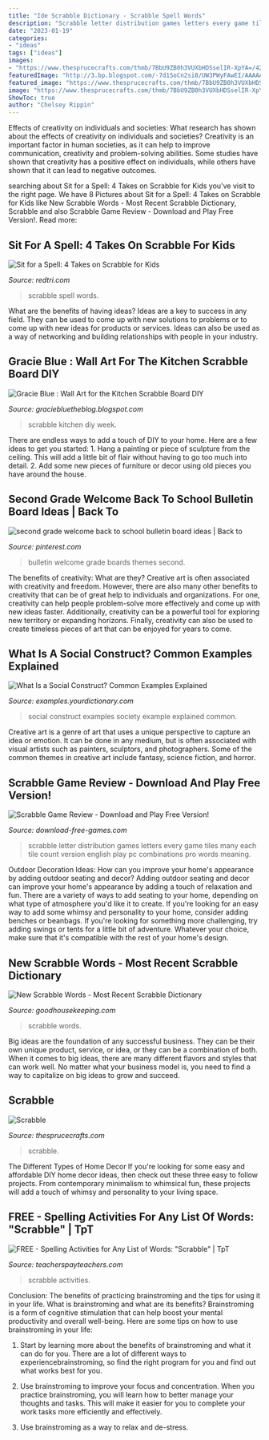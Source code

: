 ```yaml
---
title: "Ide Scrabble Dictionary - Scrabble Spell Words"
description: "Scrabble letter distribution games letters every game tiles many each tile count version english play pc combinations pro words meaning"
date: "2023-01-19"
categories:
- "ideas"
tags: ["ideas"]
images:
- "https://www.thesprucecrafts.com/thmb/7BbU9ZB0h3VUXbHDSselIR-XpYA=/425x326/filters:no_upscale():max_bytes(150000):strip_icc()/how-many-letter-tiles-are-in-scrabble-410933_hero_3077-e4f81bffe842462aadfa3413c03e4d43.jpg"
featuredImage: "http://3.bp.blogspot.com/-7d1SoCn2si8/UW3PWyFAwEI/AAAAAAAABfQ/BtPp6hucHnc/s1600/scrabbleboard2.JPG"
featured_image: "https://www.thesprucecrafts.com/thmb/7BbU9ZB0h3VUXbHDSselIR-XpYA=/425x326/filters:no_upscale():max_bytes(150000):strip_icc()/how-many-letter-tiles-are-in-scrabble-410933_hero_3077-e4f81bffe842462aadfa3413c03e4d43.jpg"
image: "https://www.thesprucecrafts.com/thmb/7BbU9ZB0h3VUXbHDSselIR-XpYA=/425x326/filters:no_upscale():max_bytes(150000):strip_icc()/how-many-letter-tiles-are-in-scrabble-410933_hero_3077-e4f81bffe842462aadfa3413c03e4d43.jpg"
ShowToc: true
author: "Chelsey Rippin"
---
```



Effects of creativity on individuals and societies: What research has shown about the effects of creativity on individuals and societies?
Creativity is an important factor in human societies, as it can help to improve communication, creativity and problem-solving abilities. Some studies have shown that creativity has a positive effect on individuals, while others have shown that it can lead to negative outcomes.

	

		
searching about Sit for a Spell: 4 Takes on Scrabble for Kids you've visit to the right page. We have 8 Pictures about Sit for a Spell: 4 Takes on Scrabble for Kids like New Scrabble Words - Most Recent Scrabble Dictionary, Scrabble and also Scrabble Game Review - Download and Play Free Version!. Read more:
		
    
## Sit For A Spell: 4 Takes On Scrabble For Kids

<img loading=lazy src="https://redtri.com/wp-content/uploads/2016/02/scrabble-921255_1920.jpg?w=1024" onerror="this.onerror=null;this.src='https://tse2.mm.bing.net/th?id=OIP.kvx9gEcRH0MaYuS2HAGXuQHaEH&amp;pid=15.1';" alt="Sit for a Spell: 4 Takes on Scrabble for Kids">

_Source: redtri.com_

>scrabble spell words. 

	

What are the benefits of having ideas?
Ideas are a key to success in any field. They can be used to come up with new solutions to problems or to come up with new ideas for products or services. Ideas can also be used as a way of networking and building relationships with people in your industry.

    
## Gracie Blue : Wall Art For The Kitchen Scrabble Board DIY

<img loading=lazy src="http://3.bp.blogspot.com/-7d1SoCn2si8/UW3PWyFAwEI/AAAAAAAABfQ/BtPp6hucHnc/s1600/scrabbleboard2.JPG" onerror="this.onerror=null;this.src='https://tse1.mm.bing.net/th?id=OIP.kW6PQCB7L-DV495Wrd0D8AHaHa&amp;pid=15.1';" alt="Gracie Blue : Wall Art for the Kitchen Scrabble Board DIY">

_Source: graciebluetheblog.blogspot.com_

>scrabble kitchen diy week. 

	

There are endless ways to add a touch of DIY to your home. Here are a few ideas to get you started: 1. Hang a painting or piece of sculpture from the ceiling. This will add a little bit of flair without having to go too much into detail. 2. Add some new pieces of furniture or decor using old pieces you have around the house.
    
## Second Grade Welcome Back To School Bulletin Board Ideas | Back To

<img loading=lazy src="https://i.pinimg.com/736x/eb/d1/35/ebd1357f180081dc0a89dae0c5385ae2.jpg" onerror="this.onerror=null;this.src='https://tse1.mm.bing.net/th?id=OIP.5mMsPPfw3tE-lMXVUQgpfwHaFH&amp;pid=15.1';" alt="second grade welcome back to school bulletin board ideas | Back to">

_Source: pinterest.com_

>bulletin welcome grade boards themes second. 

	

The benefits of creativity: What are they?
Creative art is often associated with creativity and freedom. However, there are also many other benefits to creativity that can be of great help to individuals and organizations. For one, creativity can help people problem-solve more effectively and come up with new ideas faster. Additionally, creativity can be a powerful tool for exploring new territory or expanding horizons. Finally, creativity can also be used to create timeless pieces of art that can be enjoyed for years to come.

    
## What Is A Social Construct? Common Examples Explained

<img loading=lazy src="https://assets.ltkcontent.com/images/93075/social-construct-society-example_272b45a530.jpg" onerror="this.onerror=null;this.src='https://tse1.mm.bing.net/th?id=OIP.dxLLz45w9icTP425TLHjDQAAAA&amp;pid=15.1';" alt="What Is a Social Construct? Common Examples Explained">

_Source: examples.yourdictionary.com_

>social construct examples society example explained common. 

	

Creative art is a genre of art that uses a unique perspective to capture an idea or emotion. It can be done in any medium, but is often associated with visual artists such as painters, sculptors, and photographers. Some of the common themes in creative art include fantasy, science fiction, and horror.

    
## Scrabble Game Review - Download And Play Free Version!

<img loading=lazy src="https://cdn.download-free-games.com/cf/images/nfe/uploads/distribution.jpg" onerror="this.onerror=null;this.src='https://tse3.mm.bing.net/th?id=OIP.sTdNxSk4FZJSrd2-dkoEkQHaFp&amp;pid=15.1';" alt="Scrabble Game Review - Download and Play Free Version!">

_Source: download-free-games.com_

>scrabble letter distribution games letters every game tiles many each tile count version english play pc combinations pro words meaning. 

	

Outdoor Decoration Ideas: How can you improve your home's appearance by adding outdoor seating and decor?
Adding outdoor seating and decor can improve your home's appearance by adding a touch of relaxation and fun. There are a variety of ways to add seating to your home, depending on what type of atmosphere you'd like it to create. If you're looking for an easy way to add some whimsy and personality to your home, consider adding benches or beanbags. If you're looking for something more challenging, try adding swings or tents for a little bit of adventure. Whatever your choice, make sure that it's compatible with the rest of your home's design.

    
## New Scrabble Words - Most Recent Scrabble Dictionary

<img loading=lazy src="https://hips.hearstapps.com/ghk.h-cdn.co/assets/cm/15/11/768x384/54ffd187a1127-ghk-new-scrablle-words-xln.png?resize=1200:*" onerror="this.onerror=null;this.src='https://tse1.mm.bing.net/th?id=OIP.bFp1-iyCTecqMPQRNaEnVAHaDt&amp;pid=15.1';" alt="New Scrabble Words - Most Recent Scrabble Dictionary">

_Source: goodhousekeeping.com_

>scrabble words. 

	

Big ideas are the foundation of any successful business. They can be their own unique product, service, or idea, or they can be a combination of both. When it comes to big ideas, there are many different flavors and styles that can work well. No matter what your business model is, you need to find a way to capitalize on big ideas to grow and succeed.

    
## Scrabble

<img loading=lazy src="https://www.thesprucecrafts.com/thmb/7BbU9ZB0h3VUXbHDSselIR-XpYA=/425x326/filters:no_upscale():max_bytes(150000):strip_icc()/how-many-letter-tiles-are-in-scrabble-410933_hero_3077-e4f81bffe842462aadfa3413c03e4d43.jpg" onerror="this.onerror=null;this.src='https://tse4.mm.bing.net/th?id=OIP.mKrUHxQK-aXdbl1KFJko0QAAAA&amp;pid=15.1';" alt="Scrabble">

_Source: thesprucecrafts.com_

>scrabble. 

	

The Different Types of Home Decor
If you're looking for some easy and affordable DIY home decor ideas, then check out these three easy to follow projects. From contemporary minimalism to whimsical fun, these projects will add a touch of whimsy and personality to your living space.

    
## FREE - Spelling Activities For Any List Of Words: &quot;Scrabble&quot; | TpT

<img loading=lazy src="https://ecdn.teacherspayteachers.com/thumbitem/FREE-Spelling-Activities-for-Any-List-of-Words-Scrabble-Gr-3-7--4071791-1569058250/original-4071791-3.jpg" onerror="this.onerror=null;this.src='https://tse1.mm.bing.net/th?id=OIP.TP9-C7msA5jrfrOdpHfKWAAAAA&amp;pid=15.1';" alt="FREE - Spelling Activities for Any List of Words: &quot;Scrabble&quot; | TpT">

_Source: teacherspayteachers.com_

>scrabble activities. 

	

Conclusion: The benefits of practicing brainstroming and the tips for using it in your life.
What is brainstroming and what are its benefits? Brainstroming is a form of cognitive stimulation that can help boost your mental productivity and overall well-being. Here are some tips on how to use brainstroming in your life: 
1. Start by learning more about the benefits of brainstroming and what it can do for you. There are a lot of different ways to experiencebrainstroming, so find the right program for you and find out what works best for you. 

2. Use brainstroming to improve your focus and concentration. When you practice brainstroming, you will learn how to better manage your thoughts and tasks. This will make it easier for you to complete your work tasks more efficiently and effectively. 

3. Use brainstroming as a way to relax and de-stress.

